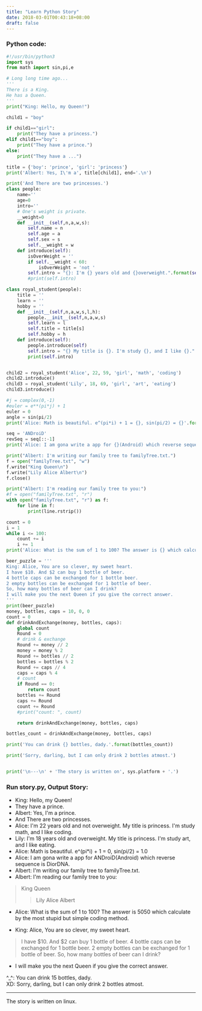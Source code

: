 ```yaml
---
title: "Learn Python Story"
date: 2018-03-01T00:43:18+08:00
draft: false
---
```


### Python code:
```python
#!/usr/bin/python3
import sys
from math import sin,pi,e

# Long long time ago...
'''
There is a King.
He has a Queen.
'''
print("King: Hello, my Queen!")

child1 = "boy"

if child1=="girl":
    print("They have a princess.")
elif child1=="boy":
    print("They have a prince.")
else:
    print("They have a ...")

title = {'boy': 'prince', 'girl': 'princess'}
print('Albert: Yes, I\'m a', title[child1], end='.\n')

print('And There are two princesses.')
class people:
    name=''
    age=0
    intro=''
    # One's weight is private.
    __weight=0
    def __init__(self,n,a,w,s):
        self.name = n
        self.age = a
        self.sex = s
        self.__weight = w
    def introduce(self):
        isOverWeight = ''
        if self.__weight < 60:
            isOverWeight = 'not '
        self.intro = "{}: I'm {} years old and {}overweight.".format(self.name, self.age, isOverWeight)
        #print(self.intro)

class royal_student(people):
    title = ''
    learn = ''
    hobby = ''
    def __init__(self,n,a,w,s,l,h):
        people.__init__(self,n,a,w,s)
        self.learn = l
        self.title = title[s]
        self.hobby = h
    def introduce(self):
        people.introduce(self)
        self.intro = "{} My title is {}. I'm study {}, and I like {}.".format(self.intro, self.title, self.learn, self.hobby)
        print(self.intro)


child2 = royal_student('Alice', 22, 59, 'girl', 'math', 'coding')
child2.introduce()
child3 = royal_student('Lily', 18, 69, 'girl', 'art', 'eating')
child3.introduce()

#j = complex(0,-1)
#euler = e**(pi*j) + 1
euler = 0
angle = sin(pi/2)
print('Alice: Math is beautiful. e^(pi*i) + 1 = {}, sin(pi/2) = {}'.format(euler, angle))

seq = 'ANDroiD'
revSeq = seq[::-1]
print('Alice: I am gona write a app for {}(Android) which reverse sequence is {}.'.format(seq, revSeq))

print("Albert: I'm writing our family tree to familyTree.txt.")
f = open("familyTree.txt", "w")
f.write("King Queen\n")
f.write("Lily Alice Albert\n")
f.close()

print("Albert: I'm reading our family tree to you:")
#f = open("familyTree.txt", "r")
with open("familyTree.txt", "r") as f:
    for line in f:
        print(line.rstrip())

count = 0
i = 1
while i <= 100:
    count += i
    i += 1
print('Alice: What is the sum of 1 to 100? The answer is {} which calculate by the most stupid but simple coding method.'.format(count))

beer_puzzle = '''
King: Alice, You are so clever, my sweet heart.
I have $10. And $2 can buy 1 bottle of beer.
4 bottle caps can be exchanged for 1 bottle beer.
2 empty bottles can be exchanged for 1 bottle of beer.
So, how many bottles of beer can I drink?
I will make you the next Queen if you give the correct answer.
'''
print(beer_puzzle)
money, bottles, caps = 10, 0, 0
count = 0
def drinkAndExchange(money, bottles, caps):
    global count
    Round = 0
    # drink & exchange
    Round += money // 2
    money = money % 2
    Round += bottles // 2
    bottles = bottles % 2
    Round += caps // 4
    caps = caps % 4
    # count
    if Round == 0:
        return count
    bottles += Round
    caps += Round
    count += Round
    #print("count: ", count)

    return drinkAndExchange(money, bottles, caps)

bottles_count = drinkAndExchange(money, bottles, caps)

print('You can drink {} bottles, dady.'.format(bottles_count))

print('Sorry, darling, but I can only drink 2 bottles atmost.')


print('\n---\n' + 'The story is written on', sys.platform + '.')
```

### Run story.py, Output Story:
* King: Hello, my Queen!
* They have a prince.
* Albert: Yes, I'm a prince.
* And There are two princesses.
* Alice: I'm 22 years old and not overweight. My title is princess. I'm study math, and I like coding.
* Lily: I'm 18 years old and overweight. My title is princess. I'm study art, and I like eating.
* Alice: Math is beautiful. e^(pi\*i) + 1 = 0, sin(pi/2) = 1.0
* Alice: I am gona write a app for ANDroiD(Android) which reverse sequence is DiorDNA.
* Albert: I'm writing our family tree to familyTree.txt.
* Albert: I'm reading our family tree to you:
> King Queen
>> Lily Alice Albert
* Alice: What is the sum of 1 to 100? The answer is 5050 which calculate by the most stupid but simple coding method.

* King: Alice, You are so clever, my sweet heart.
>I have $10. And $2 can buy 1 bottle of beer.
>4 bottle caps can be exchanged for 1 bottle beer.
>2 empty bottles can be exchanged for 1 bottle of beer.
>So, how many bottles of beer can I drink?
* I will make you the next Queen if you give the correct answer.

^\_^: You can drink 15 bottles, dady.  
XD: Sorry, darling, but I can only drink 2 bottles atmost.

---
The story is written on linux.
